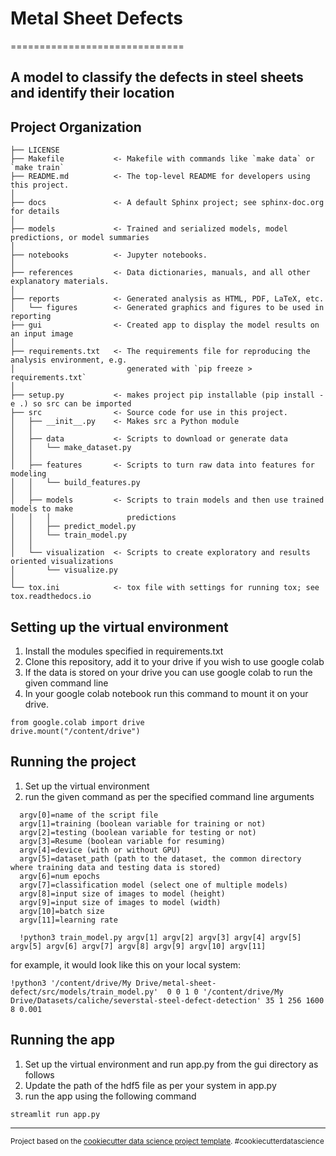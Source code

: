 # Metal Sheet Defects
==============================

## A model to classify the defects in steel sheets and identify their location

Project Organization
------------

    ├── LICENSE
    ├── Makefile           <- Makefile with commands like `make data` or `make train`
    ├── README.md          <- The top-level README for developers using this project.
    │
    ├── docs               <- A default Sphinx project; see sphinx-doc.org for details
    │
    ├── models             <- Trained and serialized models, model predictions, or model summaries
    │
    ├── notebooks          <- Jupyter notebooks. 
    │
    ├── references         <- Data dictionaries, manuals, and all other explanatory materials.
    │
    ├── reports            <- Generated analysis as HTML, PDF, LaTeX, etc.
    │   └── figures        <- Generated graphics and figures to be used in reporting
    ├── gui                <- Created app to display the model results on an input image
    │
    ├── requirements.txt   <- The requirements file for reproducing the analysis environment, e.g.
    │                         generated with `pip freeze > requirements.txt`
    │
    ├── setup.py           <- makes project pip installable (pip install -e .) so src can be imported
    ├── src                <- Source code for use in this project.
    │   ├── __init__.py    <- Makes src a Python module
    │   │
    │   ├── data           <- Scripts to download or generate data
    │   │   └── make_dataset.py
    │   │
    │   ├── features       <- Scripts to turn raw data into features for modeling
    │   │   └── build_features.py
    │   │
    │   ├── models         <- Scripts to train models and then use trained models to make
    │   │   │                 predictions
    │   │   ├── predict_model.py
    │   │   └── train_model.py
    │   │
    │   └── visualization  <- Scripts to create exploratory and results oriented visualizations
    │       └── visualize.py
    │
    └── tox.ini            <- tox file with settings for running tox; see tox.readthedocs.io
    
    
Setting up the virtual environment
------------
1. Install the modules specified in requirements.txt
2. Clone this repository, add it to your drive if you wish to use google colab
3. If the data is stored on your drive you can use google colab to run the given command line 
4. In your google colab notebook run this command to mount it on your drive.  
 ```
 from google.colab import drive
 drive.mount("/content/drive")
 ```

Running the project 
------------
1. Set up the virtual environment
2. run the given command as per the specified command line arguments
```
  argv[0]=name of the script file
  argv[1]=training (boolean variable for training or not)
  argv[2]=testing (boolean variable for testing or not)
  argv[3]=Resume (boolean variable for resuming) 
  argv[4]=device (with or without GPU) 
  argv[5]=dataset_path (path to the dataset, the common directory where training data and testing data is stored)
  argv[6]=num epochs
  argv[7]=classification model (select one of multiple models) 
  argv[8]=input size of images to model (height)
  argv[9]=input size of images to model (width)
  argv[10]=batch size 
  argv[11]=learning rate
  
  !python3 train_model.py argv[1] argv[2] argv[3] argv[4] argv[5] argv[5] argv[6] argv[7] argv[8] argv[9] argv[10] argv[11]
 ```
for example, it would look like this on your local system:
```
!python3 '/content/drive/My Drive/metal-sheet-defect/src/models/train_model.py'  0 0 1 0 '/content/drive/My Drive/Datasets/caliche/severstal-steel-defect-detection' 35 1 256 1600 8 0.001 
```
Running the app
------------
1. Set up the virtual environment and run app.py from the gui directory as follows
2. Update the path of the hdf5 file as per your system in app.py
3. run the app using the following command 
 ```
 streamlit run app.py
 ```


--------
<p><small>Project based on the <a target="_blank" href="https://drivendata.github.io/cookiecutter-data-science/">cookiecutter data science project template</a>. #cookiecutterdatascience</small></p>
